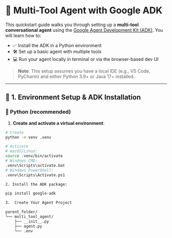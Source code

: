 # 🧠 Multi-Tool Agent with Google ADK

This quickstart guide walks you through setting up a **multi-tool conversational agent** using the [Google Agent Development Kit (ADK)](https://google.github.io/adk-docs/get-started/quickstart/#run-your-agent). You will learn how to:

- ✅ Install the ADK in a Python environment
- 🛠️ Set up a basic agent with multiple tools
- 💻 Run your agent locally in terminal or via the browser-based dev UI

> **Note**: This setup assumes you have a local IDE (e.g., VS Code, PyCharm) and either Python 3.9+ or Java 17+ installed.

---

## 🚀 1. Environment Setup & ADK Installation

### 🐍 Python (recommended)

1. **Create and activate a virtual environment**:

```bash
# Create
python -m venv .venv

# Activate
# macOS/Linux:
source .venv/bin/activate
# Windows CMD:
.venv\Scripts\activate.bat
# Windows PowerShell:
.venv\Scripts\Activate.ps1

2. Install the ADK package:

pip install google-adk

3.  Create Your Agent Project

parent_folder/
└── multi_tool_agent/
    ├── __init__.py
    ├── agent.py
    └── .env


